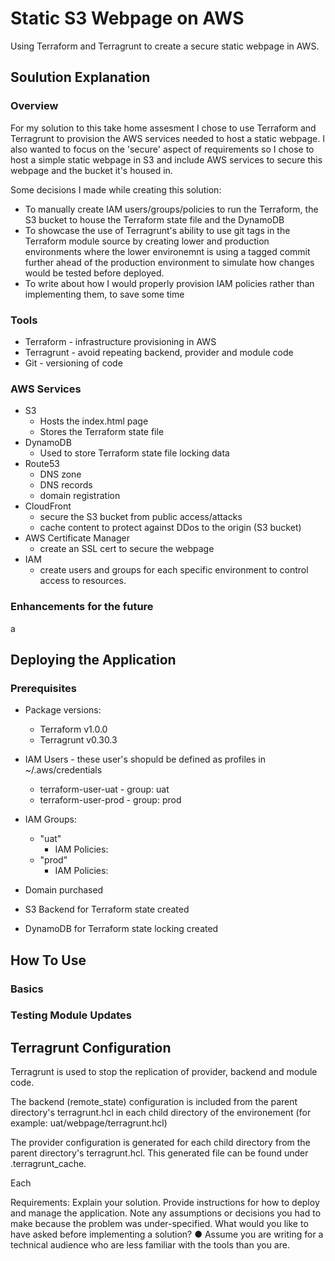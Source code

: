 # Static S3 Webpage on AWS 
Using Terraform and Terragrunt to create a secure static webpage in AWS.

## Soulution Explanation
### Overview
For my solution to this take home assesment I chose to use Terraform and Terragrunt to provision the AWS services needed to host a static webpage. I also wanted to focus on the 'secure' aspect of requirements so I chose to host a simple static webpage in S3 and include AWS services to secure this webpage and the bucket it's housed in.

Some decisions I made while creating this solution:
- To manually create IAM users/groups/policies to run the Terraform, the S3 bucket to house the Terraform state file and the DynamoDB
- To showcase the use of Terragrunt's ability to use git tags in the Terraform module source by creating lower and production environments where the lower environemnt is using a tagged commit  further ahead of the production environment to simulate how changes would be tested before deployed.
- To write about how I would properly provision IAM policies rather than implementing them, to save some time

### Tools 
- Terraform - infrastructure provisioning in AWS
- Terragrunt - avoid repeating backend, provider and module code
- Git - versioning of code

### AWS Services
- S3
    - Hosts the index.html page
    - Stores the Terraform state file
- DynamoDB
    - Used to store Terraform state file locking data
- Route53
    - DNS zone
    - DNS records
    - domain registration
- CloudFront
    - secure the S3 bucket from public access/attacks
    - cache content to protect against DDos to the origin (S3 bucket)
- AWS Certificate Manager
    - create an SSL cert to secure the webpage
- IAM
    - create users and groups for each specific environment to control access to resources.


### Enhancements for the future
a

## Deploying the Application
### Prerequisites
- Package versions:
    - Terraform v1.0.0
    - Terragrunt v0.30.3
- IAM Users -  these user's shopuld be defined as profiles in ~/.aws/credentials
    - terraform-user-uat - group: uat
    - terraform-user-prod - group: prod

- IAM Groups:
    - "uat"
        - IAM Policies:
    - "prod"
        - IAM Policies:
- Domain purchased
- S3 Backend for Terraform state created
- DynamoDB for Terraform state locking created


## How To Use

### Basics

### Testing Module Updates

### 

## Terragrunt Configuration
Terragrunt is used to stop the replication of provider, backend and module code.

The backend (remote_state) configuration is included from the parent directory's terragrunt.hcl in each child directory of the environement (for example: uat/webpage/terragrunt.hcl)

The provider configuration is generated for each child directory from the parent directory's terragrunt.hcl. This generated file can be found under .terragrunt_cache.

Each


Requirements:
Explain your solution.
Provide instructions for how to deploy and manage the application.
Note any assumptions or decisions you had to make because the problem was under-specified.
What would you like to have asked before implementing a solution?
● Assume you are writing for a technical audience who are less familiar with the tools than you are.
